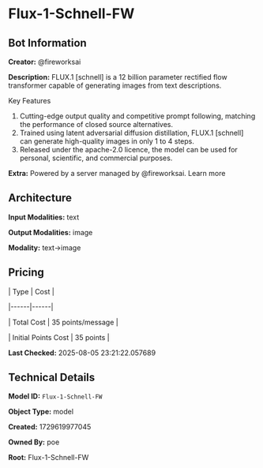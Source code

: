 # Flux-1-Schnell-FW

## Bot Information

**Creator:** @fireworksai

**Description:** FLUX.1 [schnell] is a 12 billion parameter rectified flow transformer capable of generating images from text descriptions.

Key Features
1. Cutting-edge output quality and competitive prompt following, matching the performance of closed source alternatives.
2. Trained using latent adversarial diffusion distillation, FLUX.1 [schnell] can generate high-quality images in only 1 to 4 steps.
3. Released under the apache-2.0 licence, the model can be used for personal, scientific, and commercial purposes.

**Extra:** Powered by a server managed by @fireworksai. Learn more


## Architecture

**Input Modalities:** text

**Output Modalities:** image

**Modality:** text->image


## Pricing

| Type | Cost |

|------|------|

| Total Cost | 35 points/message |

| Initial Points Cost | 35 points |


**Last Checked:** 2025-08-05 23:21:22.057689


## Technical Details

**Model ID:** `Flux-1-Schnell-FW`

**Object Type:** model

**Created:** 1729619977045

**Owned By:** poe

**Root:** Flux-1-Schnell-FW
